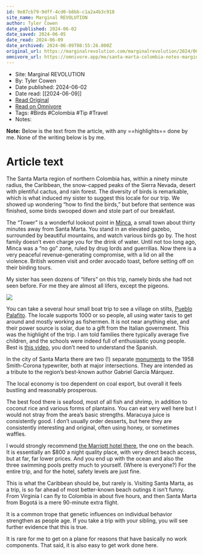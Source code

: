 ```yaml
---
id: 9e87cb79-9dff-4cd0-b8bb-c1a2a4b3c918
site_name: Marginal REVOLUTION
author: Tyler Cowen
date_published: 2024-06-02
date_saved: 2024-06-05
date_read: 2024-06-09
date_archived: 2024-06-09T08:55:26.000Z
original_url: https://marginalrevolution.com/marginalrevolution/2024/06/santa-marta-colombia-notes.html
omnivore_url: https://omnivore.app/me/santa-marta-colombia-notes-marginal-revolution-18fe7232b09
---
```


 - Site: Marginal REVOLUTION
 - By: Tyler Cowen
 - Date published: 2024-06-02
 - Date read: [[2024-06-09]]
 - [Read Original](https://marginalrevolution.com/marginalrevolution/2024/06/santa-marta-colombia-notes.html)
 - [Read on Omnivore](https://omnivore.app/me/santa-marta-colombia-notes-marginal-revolution-18fe7232b09)
 - Tags:  #Birds  #Colombia  #Tip  #Travel 
 - Notes: 

**Note:** Below is the text from the article, with any ==highlights== done by me. None of the writing below is by me.

# Article text
The Santa Marta region of northern Colombia has, within a ninety minute radius, the Caribbean, the snow-capped peaks of the Sierra Nevada, desert with plentiful cactus, and rain forest. The diversity of birds is remarkable, which is what induced my sister to suggest this locale for our trip. We showed up wondering “how to find the birds,” but before that sentence was finished, some birds swooped down and stole part of our breakfast.

The “Tower” is a wonderful lookout point in [Minca](https://www.travellifex.com/minca-colombia-why-need-to-go/), a small town about thirty minutes away from Santa Marta. You stand in an elevated gazebo, surrounded by beautiful mountains, and watch various birds go by. The host family doesn’t even charge you for the drink of water. Until not too long ago, Minca was a “no go” zone, ruled by drug lords and guerrillas. Now there is a very peaceful revenue-generating compromise, with a lid on all the violence. British women visit and order avocado toast, before setting off on their birding tours.

My sister has seen dozens of “lifers” on this trip, namely birds she had not seen before. For me they are almost all lifers, except the pigeons.

![](https://proxy-prod.omnivore-image-cache.app/275x183,siLQXkcPSkA9SLx4PsIBUSOrPhLDfGZrgghF3eeGxnYU/https://marginalrevolution.com/wp-content/uploads/2024/06/toucan.jpg)

You can take a several hour small boat trip to see a village on stilts, [Pueblo Palafito](https://www.roadtrip.travel/roadtrips/inmersion-cienaga-grande-y-sus-pueblos-palafiticos). The locale supports 1000 or so people, all using water taxis to get around and mostly working as fishermen. It is not near anything else, and their power source is solar, due to a gift from the Italian government. This was the highlight of the trip. I am told families there typically average five children, and the schools were indeed full of enthusiastic young people. Best is [this video](https://www.youtube.com/watch?v=-Qn1PY93SYM), you don’t need to understand the Spanish.

In the city of Santa Marta there are two (!) separate [monuments](https://www.eltiempo.com/colombia/otras-ciudades/santa-marta-obra-en-homenaje-a-gabo-dara-la-bienvenida-a-visitantes-de-el-rodadero-3338485) to the 1958 Smith-Corona typewriter, both at major intersections. They are intended as a tribute to the region’s best-known author Gabriel García Márquez.

The local economy is too dependent on coal export, but overall it feels bustling and reasonably prosperous.

The best food there is seafood, most of all fish and shrimp, in addition to coconut rice and various forms of plantains. You can eat very well here but I would not stray from the area’s basic strengths. Maracuya juice is consistently good. I don’t usually order desserts, but here they are consistently interesting and original, often using honey, or sometimes waffles.

I would strongly recommend [the Marriott hotel there](https://www.marriott.com/es/hotels/smrmc-santa-marta-marriott-resort-playa-dormida/experiences/), the one on the beach. It is essentially an $800 a night quality place, with very direct beach access, but at far, far lower prices. And you end up with the ocean and also the three swimming pools pretty much to yourself. (Where is everyone?) For the entire trip, and for the hotel, safety levels are just fine.

This is what the Caribbean should be, but rarely is. Visiting Santa Marta, as a trip, is so far ahead of most better-known beach outings it isn’t funny. From Virginia I can fly to Colombia in about five hours, and then Santa Marta from Bogotá is a mere 90-minute extra flight.

It is a common trope that genetic influences on individual behavior strengthen as people age. If you take a trip with your sibling, you will see further evidence that this is true.

It is rare for me to get on a plane for reasons that have basically no work components. That said, it is also easy to get work done here.